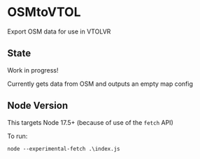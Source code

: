 # OSMtoVTOL
 Export OSM data for use in VTOLVR

## State

Work in progress!

Currently gets data from OSM and outputs an empty map config

## Node Version

This targets Node 17.5+ (because of use of the `fetch` API)

To run:

`node --experimental-fetch .\index.js`